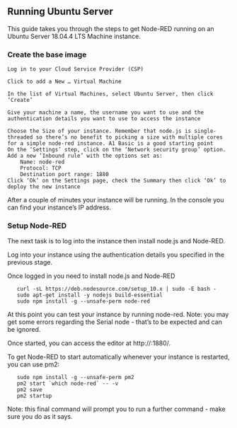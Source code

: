 ## Running Ubuntu Server

This guide takes you through the steps to get Node-RED running on an Ubuntu Server 18.04.4 LTS Machine instance.

### Create the base image

    Log in to your Cloud Service Provider (CSP)

    Click to add a New … Virtual Machine

    In the list of Virtual Machines, select Ubuntu Server, then click ‘Create’

    Give your machine a name, the username you want to use and the authentication details you want to use to access the instance

    Choose the Size of your instance. Remember that node.js is single-threaded so there’s no benefit to picking a size with multiple cores for a simple node-red instance. A1 Basic is a good starting point
    On the ‘Settings’ step, click on the ‘Network security group’ option. Add a new ‘Inbound rule’ with the options set as:
        Name: node-red
        Protocol: TCP
        Destination port range: 1880
    Click ‘Ok’ on the Settings page, check the Summary then click ‘Ok’ to deploy the new instance

After a couple of minutes your instance will be running. In the console you can find your instance’s IP address.

### Setup Node-RED

The next task is to log into the instance then install node.js and Node-RED.

Log into your instance using the authentication details you specified in the previous stage.

Once logged in you need to install node.js and Node-RED

```
   curl -sL https://deb.nodesource.com/setup_10.x | sudo -E bash -
   sudo apt-get install -y nodejs build-essential
   sudo npm install -g --unsafe-perm node-red
```

At this point you can test your instance by running node-red. Note: you may get some errors regarding the Serial node - that’s to be expected and can be ignored.

Once started, you can access the editor at http://<your-instance-ip>:1880/.

To get Node-RED to start automatically whenever your instance is restarted, you can use pm2:
```
   sudo npm install -g --unsafe-perm pm2
   pm2 start `which node-red` -- -v
   pm2 save
   pm2 startup
```
Note: this final command will prompt you to run a further command - make sure you do as it says.
